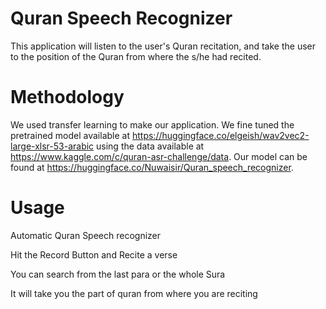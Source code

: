 # Quran Speech Recognizer



This application will listen to the user's Quran recitation, and take the 
user to the position of the Quran from where the s/he had recited.

# Methodology
We used transfer learning to make our application. We fine tuned the pretrained
model available at https://huggingface.co/elgeish/wav2vec2-large-xlsr-53-arabic
using the data available at https://www.kaggle.com/c/quran-asr-challenge/data.
Our model can be found at https://huggingface.co/Nuwaisir/Quran_speech_recognizer.

# Usage

Automatic Quran Speech recognizer

Hit the Record Button and Recite a verse

You can search from the last para or the whole Sura

It will take you the part of quran from where you are reciting
